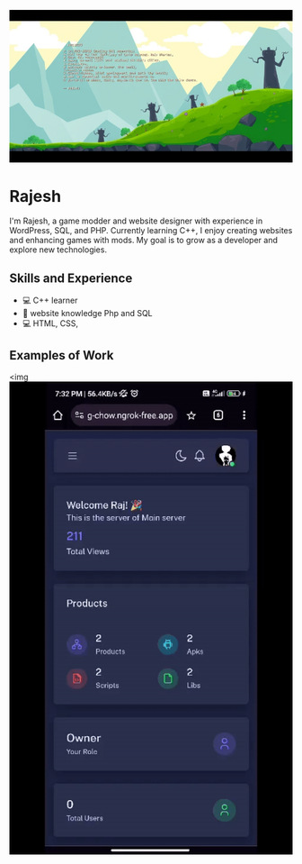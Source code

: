 ![Design and Development](https://github.com/RajDevX/RajDevX/blob/main/profile.jpeg)

# Rajesh
I'm Rajesh, a game modder and website designer with experience in WordPress, SQL, and PHP. Currently learning C++, I enjoy creating websites and enhancing games with mods. My goal is to grow as a developer and explore new technologies.

## Skills and Experience
* 💻 C++ learner
* 📱 website knowledge Php and SQL
* 💻 HTML, CSS, 

## Examples of Work
<img <img src="https://github.com/RajDevX/RajDevX/blob/main/ezgif-4-e7dffd47c7.gif" width="513" height="70%">
